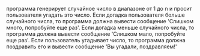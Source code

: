 программа генерирует случайное число в диапазоне от 1 до n
и просит пользователя угадать это число. 
Если догадка пользователя больше случайного числа, 
то программа должна вывести сообщение 'Слишком много, попробуйте еще раз'. 
Если догадка меньше случайного числа, то программа должна вывести сообщение 'Слишком мало, попробуйте еще раз'. 
Если пользователь угадывает число, то программа должна поздравить его и вывести сообщение 'Вы угадали, поздравляем!'
